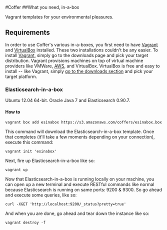#Coffer
##What you need, in-a-box

Vagrant templates for your environmental pleasures. 

## Requirements

In order to use Coffer's various in-a-boxes, you first need to have [Vagrant](http://docs.vagrantup.com/v2/installation/) and [VirtualBox](https://www.virtualbox.org/) installed. These two installations couldn't be any easier. To install [Vagrant](http://thediscoblog.com/blog/2013/10/16/ssh-and-vagrant/), simply go to the downloads page and pick your target distribution. Vagrant provisions machines on top of virtual machine providers like VMWare, [AWS](http://thediscoblog.com/blog/categories/aws/), and VirtualBox. VirtualBox is free and easy to install -- like Vagrant, simply [go to the downloads section](https://www.virtualbox.org/wiki/Downloads) and pick your target platform. 

### Elasticsearch-in-a-box

Ubuntu 12.04 64-bit. Oracle Java 7 and Elasticsearch 0.90.7.

#### How to

```
vagrant box add esinabox https://s3.amazonaws.com/coffers/esinabox.box
```

This command will download the Elasticsearch-in-a-box template. Once that completes (it'll take a few moments depending on your connection), execute this command:

``` 
vagrant init 'esinabox'
```

Next, fire up Elasticsearch-in-a-box like so:

``` 
vagrant up
```

Now that Elasticsearch-in-a-box is running locally on your machine, you can open up a new terminal and execute RESTful commands like normal because Elasticsearch is running on same ports: 9200 & 9300. So go ahead and execute some queries, like so:

``` 
curl -XGET 'http://localhost:9200/_status?pretty=true'
```

And when you are done, go ahead and tear down the instance like so:

``` 
vagrant destroy -f 
```